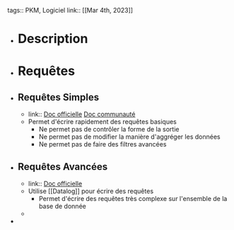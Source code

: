 tags:: PKM, Logiciel
link::
[[Mar 4th, 2023]]

- # Description
- # Requêtes
- ## Requêtes Simples
	- link:: [Doc officielle](https://docs.logseq.com/#/page/queries) [Doc communauté](https://hub.logseq.com/features/av5LyiLi5xS7EFQXy4h4K8/how-to-use-queries-and-indentation-in-logseq/c3hkRvkQWqE55Ccv91NGT4)
	- Permet d'écrire rapidement des requêtes basiques
		- Ne permet pas de contrôler la forme de la sortie
		- Ne permet pas de modifier la manière d'aggréger les données
		- Ne permet pas de faire des filtres avancées
- ## Requêtes Avancées
	- link:: [Doc officielle](https://docs.logseq.com/#/page/advanced%20queries)
	- Utilise [[Datalog]] pour écrire des requêtes
		- Permet d'écrire des requêtes très complexe sur l'ensemble de la base de donnée
	-
-